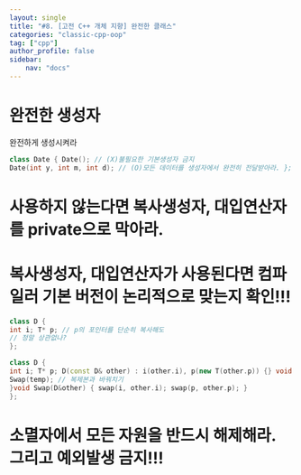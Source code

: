 ```yaml
---
layout: single
title: "#8. [고전 C++ 개체 지향] 완전한 클래스"
categories: "classic-cpp-oop"
tag: ["cpp"]
author_profile: false
sidebar: 
    nav: "docs"
---
```



# 완전한 생성자

완전하게 생성시켜라

```cpp
class Date { Date(); // (X)불필요한 기본생성자 금지
Date(int y, int m, int d); // (O)모든 데이터를 생성자에서 완전히 전달받아라. }; 
```
# 사용하지 않는다면 복사생성자, 대입연산자를 private으로 막아라.

# 복사생성자, 대입연산자가 사용된다면 컴파일러 기본 버전이 논리적으로 맞는지 확인!!!

```cpp
class D {
int i; T* p; // p의 포인터를 단순히 복사해도
// 정말 상관없나?
};
```



```cpp
class D {
int i; T* p; D(const D& other) : i(other.i), p(new T(other.p)) {} void operator =(const D& other) { D temp(other); // 복제본
Swap(temp); // 복제본과 바꿔치기
}void Swap(D&other) { swap(i, other.i); swap(p, other.p); }
};
``````
# 소멸자에서 모든 자원을 반드시 해제해라. 그리고 예외발생 금지!!!

